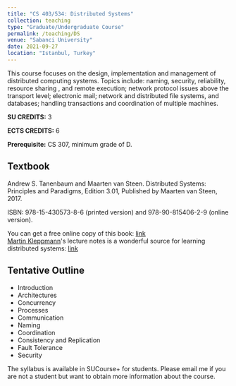 ```yaml
---
title: "CS 403/534: Distributed Systems"
collection: teaching
type: "Graduate/Undergraduate Course"
permalink: /teaching/DS
venue: "Sabanci University"
date: 2021-09-27
location: "Istanbul, Turkey"
---
```


This course focuses on the design, implementation and management of distributed computing systems. Topics include: naming, security, reliability, resource sharing , and remote execution; network protocol issues above the transport level; electronic mail; network and distributed file systems, and databases; handling transactions and coordination of multiple machines.

**SU CREDITS:** 3

**ECTS CREDITS:** 6

**Prerequisite:** CS 307, minimum grade of D.

Textbook
-----
Andrew S. Tanenbaum and Maarten van Steen. Distributed Systems: Principles and Paradigms, Edition 3.01, Published by Maarten van Steen, 2017. 

ISBN: 978-15-430573-8-6 (printed version) and 978-90-815406-2-9 (online version).

You can get a free online copy of this book: [link](https://www.distributed-systems.net/index.php/books/ds3/)<br/> 
[Martin Kleppmann](https://martin.kleppmann.com/)'s lecture notes is a wonderful source for learning distributed systems: [link](https://www.cl.cam.ac.uk/teaching/2021/ConcDisSys/dist-sys-notes.pdf)

Tentative Outline
-----
*	Introduction
*	Architectures
*	Concurrency
*	Processes
*	Communication
*	Naming
*	Coordination
*	Consistency and Replication
*	Fault Tolerance
*	Security

The syllabus is available in SUCourse+ for students. Please email me if you are not a student but want to obtain more information about the course.
